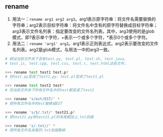 ## rename ##
1. 用法一：`rename arg1 arg2 arg3`。arg1表示原字符串：将文件名需要替换的字符串；arg2表示目标字符串：将文件名中含有的原字符替换成目标字符串；arg3表示文件名列表：指定要改变的文件名列表。其中，arg3使用的是glob模式，即?表示单个字符，\+表示一个或多个字符，\*表示0个或多个字符。
2. 用法二：`rename 'arg1' arg2`。arg1表示正则表达式，arg2表示要改变的文件名列表。arg2是glob模式，与用法一中的arg3一致。

```sh
# 假设当前文件夹下含有test.py, test.pl, test.sh, test.java, 
# test.js, test.cpp, test.css, test.r, test.html这些文件。

>>> rename test test1 test.p?
# 则test.py变成了test1.py，test.pl变成了test1.pl

>>> rename test test2 test*
# 则当前文件夹下所有文件名中的test都变成了test2

>>> rename 's/est/EST/' *
# 把所有文件名中的est替换成EST

>>> rename 's/$/.txt/' test21.p?
# 把test21.py和test21.pl的末尾都加上.txt后缀

>>> rename 's/.txt//' *
# 把所有文件名末尾的.txt后缀删掉
```